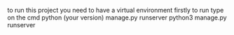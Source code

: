 to run this project you need to have a virtual environment firstly
to run type on the cmd python (your version) manage.py runserver
python3 manage.py runserver
